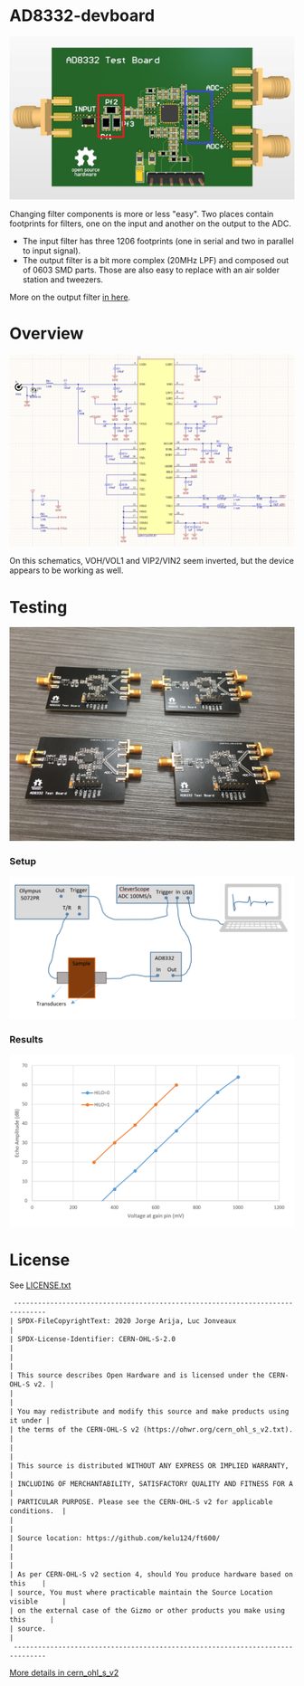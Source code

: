 # AD8332-devboard

![](tests/ad8332_test_board.jpg)



Changing filter components is more or less "easy". Two places contain footprints for filters, one on the input and another on the output to the ADC.
* The input filter has three 1206 footprints (one in serial and two in parallel to input signal). 
* The output filter is a bit more complex (20MHz LPF) and composed out of 0603 SMD parts. Those are also easy to replace with an air solder station and tweezers.

More on the output filter [in here](datasheets/aa_filter_report.pdf).

# Overview

![](schematics.png)

On this schematics, VOH/VOL1 and VIP2/VIN2 seem inverted, but the device appears to be working as well.

# Testing 

![](tests/batch.jpg)

### Setup

![](tests/setup.png)

### Results

![](tests/gain.png)



# License

See [LICENSE.txt](LICENSE.txt)

```
 ------------------------------------------------------------------------------
| SPDX-FileCopyrightText: 2020 Jorge Arija, Luc Jonveaux                       |
| SPDX-License-Identifier: CERN-OHL-S-2.0                                      |
|                                                                              |
| This source describes Open Hardware and is licensed under the CERN-OHL-S v2. |
|                                                                              |
| You may redistribute and modify this source and make products using it under |
| the terms of the CERN-OHL-S v2 (https://ohwr.org/cern_ohl_s_v2.txt).         |
|                                                                              |
| This source is distributed WITHOUT ANY EXPRESS OR IMPLIED WARRANTY,          |
| INCLUDING OF MERCHANTABILITY, SATISFACTORY QUALITY AND FITNESS FOR A         |
| PARTICULAR PURPOSE. Please see the CERN-OHL-S v2 for applicable conditions.  |
|                                                                              |
| Source location: https://github.com/kelu124/ft600/                           |
|                                                                              |
| As per CERN-OHL-S v2 section 4, should You produce hardware based on this    |
| source, You must where practicable maintain the Source Location visible      |
| on the external case of the Gizmo or other products you make using this      |
| source.                                                                      |
 ------------------------------------------------------------------------------
```

[More details in cern_ohl_s_v2](https://ohwr.org/project/cernohl/wikis/Documents/CERN-OHL-version-2)


